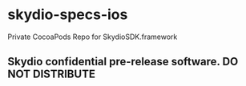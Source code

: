 # skydio-specs-ios
Private CocoaPods Repo for SkydioSDK.framework
## Skydio confidential pre-release software. DO NOT DISTRIBUTE

